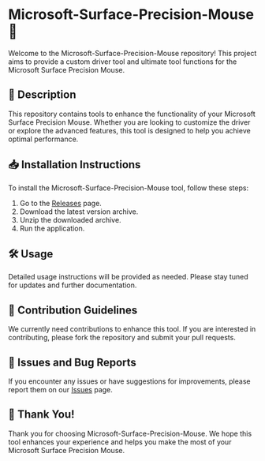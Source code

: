 # Microsoft-Surface-Precision-Mouse 🚀

Welcome to the Microsoft-Surface-Precision-Mouse repository! This project aims to provide a custom driver tool and ultimate tool functions for the Microsoft Surface Precision Mouse.

## 📜 Description
This repository contains tools to enhance the functionality of your Microsoft Surface Precision Mouse. Whether you are looking to customize the driver or explore the advanced features, this tool is designed to help you achieve optimal performance.

## 📥 Installation Instructions
To install the Microsoft-Surface-Precision-Mouse tool, follow these steps:

1. Go to the [Releases](../../releases) page.
2. Download the latest version archive.
3. Unzip the downloaded archive.
4. Run the application.

## 🛠️ Usage
Detailed usage instructions will be provided as needed. Please stay tuned for updates and further documentation.

## 🤝 Contribution Guidelines
We currently need contributions to enhance this tool. If you are interested in contributing, please fork the repository and submit your pull requests.

## 🐞 Issues and Bug Reports
If you encounter any issues or have suggestions for improvements, please report them on our [Issues](../../issues) page.

## 🌟 Thank You!
Thank you for choosing Microsoft-Surface-Precision-Mouse. We hope this tool enhances your experience and helps you make the most of your Microsoft Surface Precision Mouse.
